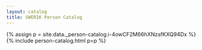 ```yaml
---
layout: catalog
title: SWERIK Person Catalog
---
```

{% assign p = site.data._person-catalog.i-4owCF2M66hXNzsfKXQ94Dx %}
{% include person-catalog.html p=p %}

